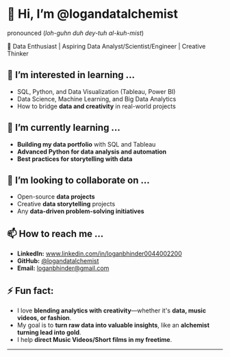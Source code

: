 <!--- - 👋 Hi, I’m @logandatalchemist
- 👀 I’m interested in learning ...
- 🌱 I’m currently learning ...
- 💞️ I’m looking to collaborate on ...
- 📫 How to reach me ...
- 😄 Pronouns: ...
- ⚡ Fun fact: ...
--->

<!---
logandatalchemist/logandatalchemist is a ✨ special ✨ repository because its `README.md` (this file) appears on your GitHub profile.
You can click the Preview link to take a look at your changes.
--->
# 👋 Hi, I’m @logandatalchemist
pronounced (*loh-guhn duh dey-tuh al-kuh-mist*)

🔹 Data Enthusiast | Aspiring Data Analyst/Scientist/Engineer | Creative Thinker  

## 👀 I’m interested in learning ...  
- SQL, Python, and Data Visualization (Tableau, Power BI)  
- Data Science, Machine Learning, and Big Data Analytics  
- How to bridge **data and creativity** in real-world projects  

## 🌱 I’m currently learning ...  
- **Building my data portfolio** with SQL and Tableau  
- **Advanced Python for data analysis and automation**  
- **Best practices for storytelling with data**  

## 💞️ I’m looking to collaborate on ...  
- Open-source **data projects**  
- Creative **data storytelling** projects  
- Any **data-driven problem-solving initiatives**  

## 📫 How to reach me ...  
- **LinkedIn:** www.linkedin.com/in/loganbhinder0044002200
- **GitHub:** [@logandatalchemist](https://github.com/logandatalchemist)  
- **Email:** loganbhinder@gmail.com  

## ⚡ Fun fact:  
- I love **blending analytics with creativity**—whether it's **data, music videos, or fashion**.  
- My goal is to **turn raw data into valuable insights**, like an **alchemist turning lead into gold**.
- I help **direct Music Videos/Short films in my freetime**.
 

---
